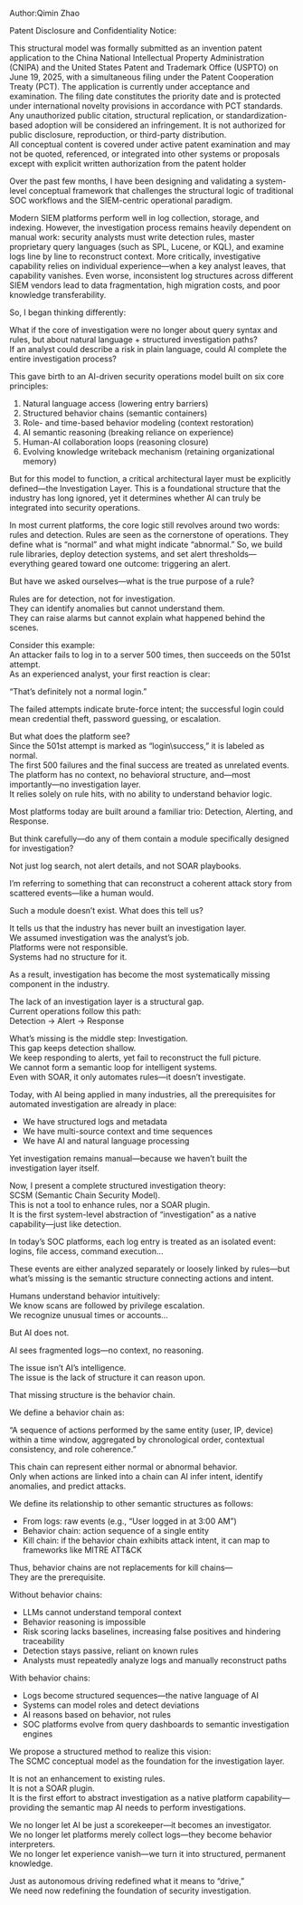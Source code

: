 Author:Qimin Zhao

Patent Disclosure and Confidentiality Notice:

This structural model was formally submitted as an invention patent application to the China National Intellectual Property Administration (CNIPA) and the United States Patent and Trademark Office (USPTO) on June 19, 2025, with a simultaneous filing under the Patent Cooperation Treaty (PCT). The application is currently under acceptance and examination. The filing date constitutes the priority date and is protected under international novelty provisions in accordance with PCT standards.  
Any unauthorized public citation, structural replication, or standardization-based adoption will be considered an infringement.  It is not authorized for public disclosure, reproduction, or third-party distribution.  
All conceptual content is covered under active patent examination and may not be quoted, referenced, or integrated into other systems or proposals except with explicit written authorization from the patent holder  






Over the past few months, I have been designing and validating a system-level conceptual framework that challenges the structural logic of traditional SOC workflows and the SIEM-centric operational paradigm.

Modern SIEM platforms perform well in log collection, storage, and indexing. However, the investigation process remains heavily dependent on manual work: security analysts must write detection rules, master proprietary query languages (such as SPL, Lucene, or KQL), and examine logs line by line to reconstruct context. More critically, investigative capability relies on individual experience—when a key analyst leaves, that capability vanishes. Even worse, inconsistent log structures across different SIEM vendors lead to data fragmentation, high migration costs, and poor knowledge transferability.

So, I began thinking differently:

What if the core of investigation were no longer about query syntax and rules, but about natural language + structured investigation paths?  
If an analyst could describe a risk in plain language, could AI complete the entire investigation process?

This gave birth to an AI-driven security operations model built on six core principles:

1. Natural language access (lowering entry barriers)  
2. Structured behavior chains (semantic containers)  
3. Role- and time-based behavior modeling (context restoration)  
4. AI semantic reasoning (breaking reliance on experience)  
5. Human-AI collaboration loops (reasoning closure)  
6. Evolving knowledge writeback mechanism (retaining organizational memory)

But for this model to function, a critical architectural layer must be explicitly defined—the Investigation Layer. This is a foundational structure that the industry has long ignored, yet it determines whether AI can truly be integrated into security operations.

In most current platforms, the core logic still revolves around two words: rules and detection. Rules are seen as the cornerstone of operations. They define what is “normal” and what might indicate “abnormal.” So, we build rule libraries, deploy detection systems, and set alert thresholds—everything geared toward one outcome: triggering an alert.

But have we asked ourselves—what is the true purpose of a rule?

Rules are for detection, not for investigation.  
They can identify anomalies but cannot understand them.  
They can raise alarms but cannot explain what happened behind the scenes.

Consider this example:  
An attacker fails to log in to a server 500 times, then succeeds on the 501st attempt.  
As an experienced analyst, your first reaction is clear:

 “That’s definitely not a normal login.”

The failed attempts indicate brute-force intent; the successful login could mean credential theft, password guessing, or escalation.

But what does the platform see?  
Since the 501st attempt is marked as “login\success,” it is labeled as normal.  
The first 500 failures and the final success are treated as unrelated events.  
The platform has no context, no behavioral structure, and—most importantly—no investigation layer.  
It relies solely on rule hits, with no ability to understand behavior logic.

Most platforms today are built around a familiar trio: Detection, Alerting, and Response.

But think carefully—do any of them contain a module specifically designed for investigation?

Not just log search, not alert details, and not SOAR playbooks.

I’m referring to something that can reconstruct a coherent attack story from scattered events—like a human would.

Such a module doesn’t exist. What does this tell us?

It tells us that the industry has never built an investigation layer.  
We assumed investigation was the analyst’s job.  
Platforms were not responsible.  
Systems had no structure for it.

As a result, investigation has become the most systematically missing component in the industry.

The lack of an investigation layer is a structural gap.  
Current operations follow this path:  
Detection → Alert → Response

What’s missing is the middle step: Investigation.  
This gap keeps detection shallow.  
We keep responding to alerts, yet fail to reconstruct the full picture.  
We cannot form a semantic loop for intelligent systems.  
Even with SOAR, it only automates rules—it doesn’t investigate.

Today, with AI being applied in many industries, all the prerequisites for automated investigation are already in place:

* We have structured logs and metadata  
* We have multi-source context and time sequences  
* We have AI and natural language processing

Yet investigation remains manual—because we haven’t built the investigation layer itself.

Now, I present a complete structured investigation theory:  
SCSM (Semantic Chain Security Model).  
This is not a tool to enhance rules, nor a SOAR plugin.  
It is the first system-level abstraction of “investigation” as a native capability—just like detection.

In today’s SOC platforms, each log entry is treated as an isolated event: logins, file access, command execution…

These events are either analyzed separately or loosely linked by rules—but what’s missing is the semantic structure connecting actions and intent.

Humans understand behavior intuitively:  
We know scans are followed by privilege escalation.  
We recognize unusual times or accounts…

But AI does not.

AI sees fragmented logs—no context, no reasoning.

The issue isn’t AI’s intelligence.  
The issue is the lack of structure it can reason upon.

That missing structure is the behavior chain.

We define a behavior chain as:

 “A sequence of actions performed by the same entity (user, IP, device) within a time window, aggregated by chronological order, contextual consistency, and role coherence.”

This chain can represent either normal or abnormal behavior.  
Only when actions are linked into a chain can AI infer intent, identify anomalies, and predict attacks.

We define its relationship to other semantic structures as follows:

* From logs: raw events (e.g., “User logged in at 3:00 AM”)  
* Behavior chain: action sequence of a single entity  
* Kill chain: if the behavior chain exhibits attack intent, it can map to frameworks like MITRE ATT\&CK

Thus, behavior chains are not replacements for kill chains—  
They are the prerequisite.

Without behavior chains:

* LLMs cannot understand temporal context  
* Behavior reasoning is impossible  
* Risk scoring lacks baselines, increasing false positives and hindering traceability  
* Detection stays passive, reliant on known rules  
* Analysts must repeatedly analyze logs and manually reconstruct paths

With behavior chains:

* Logs become structured sequences—the native language of AI  
* Systems can model roles and detect deviations  
* AI reasons based on behavior, not rules  
* SOC platforms evolve from query dashboards to semantic investigation engines

We propose a structured method to realize this vision:  
The SCMC conceptual model as the foundation for the investigation layer.

It is not an enhancement to existing rules.  
It is not a SOAR plugin.  
It is the first effort to abstract investigation as a native platform capability—providing the semantic map AI needs to perform investigations.

We no longer let AI be just a scorekeeper—it becomes an investigator.  
We no longer let platforms merely collect logs—they become behavior interpreters.  
We no longer let experience vanish—we turn it into structured, permanent knowledge.

Just as autonomous driving redefined what it means to “drive,”  
We need now redefining the foundation of security investigation.
